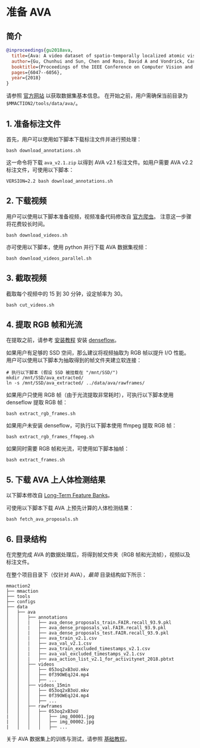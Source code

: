 # 准备 AVA

## 简介

<!-- [DATASET] -->

```BibTeX
@inproceedings{gu2018ava,
  title={Ava: A video dataset of spatio-temporally localized atomic visual actions},
  author={Gu, Chunhui and Sun, Chen and Ross, David A and Vondrick, Carl and Pantofaru, Caroline and Li, Yeqing and Vijayanarasimhan, Sudheendra and Toderici, George and Ricco, Susanna and Sukthankar, Rahul and others},
  booktitle={Proceedings of the IEEE Conference on Computer Vision and Pattern Recognition},
  pages={6047--6056},
  year={2018}
}
```

请参照 [官方网站](https://research.google.com/ava/index.html) 以获取数据集基本信息。
在开始之前，用户需确保当前目录为 `$MMACTION2/tools/data/ava/`。

## 1. 准备标注文件

首先，用户可以使用如下脚本下载标注文件并进行预处理：

```shell
bash download_annotations.sh
```

这一命令将下载 `ava_v2.1.zip` 以得到 AVA v2.1 标注文件。如用户需要 AVA v2.2 标注文件，可使用以下脚本：

```shell
VERSION=2.2 bash download_annotations.sh
```

## 2. 下载视频

用户可以使用以下脚本准备视频，视频准备代码修改自 [官方爬虫](https://github.com/cvdfoundation/ava-dataset)。
注意这一步骤将花费较长时间。

```shell
bash download_videos.sh
```

亦可使用以下脚本，使用 python 并行下载 AVA 数据集视频：

```shell
bash download_videos_parallel.sh
```

## 3. 截取视频

截取每个视频中的 15 到 30 分钟，设定帧率为 30。

```shell
bash cut_videos.sh
```

## 4. 提取 RGB 帧和光流

在提取之前，请参考 [安装教程](/docs_zh_CN/install.md) 安装 [denseflow](https://github.com/open-mmlab/denseflow)。

如果用户有足够的 SSD 空间，那么建议将视频抽取为 RGB 帧以提升 I/O 性能。用户可以使用以下脚本为抽取得到的帧文件夹建立软连接：

```shell
# 执行以下脚本 (假设 SSD 被挂载在 "/mnt/SSD/")
mkdir /mnt/SSD/ava_extracted/
ln -s /mnt/SSD/ava_extracted/ ../data/ava/rawframes/
```

如果用户只使用 RGB 帧（由于光流提取非常耗时），可执行以下脚本使用 denseflow 提取 RGB 帧：

```shell
bash extract_rgb_frames.sh
```

如果用户未安装 denseflow，可执行以下脚本使用 ffmpeg 提取 RGB 帧：

```shell
bash extract_rgb_frames_ffmpeg.sh
```

如果同时需要 RGB 帧和光流，可使用如下脚本抽帧：

```shell
bash extract_frames.sh
```

## 5. 下载 AVA 上人体检测结果

以下脚本修改自 [Long-Term Feature Banks](https://github.com/facebookresearch/video-long-term-feature-banks)。

可使用以下脚本下载 AVA 上预先计算的人体检测结果：

```shell
bash fetch_ava_proposals.sh
```

## 6. 目录结构

在完整完成 AVA 的数据处理后，将得到帧文件夹（RGB 帧和光流帧），视频以及标注文件。

在整个项目目录下（仅针对 AVA），*最简* 目录结构如下所示：

```
mmaction2
├── mmaction
├── tools
├── configs
├── data
│   ├── ava
│   │   ├── annotations
│   │   |   ├── ava_dense_proposals_train.FAIR.recall_93.9.pkl
│   │   |   ├── ava_dense_proposals_val.FAIR.recall_93.9.pkl
│   │   |   ├── ava_dense_proposals_test.FAIR.recall_93.9.pkl
│   │   |   ├── ava_train_v2.1.csv
│   │   |   ├── ava_val_v2.1.csv
│   │   |   ├── ava_train_excluded_timestamps_v2.1.csv
│   │   |   ├── ava_val_excluded_timestamps_v2.1.csv
│   │   |   ├── ava_action_list_v2.1_for_activitynet_2018.pbtxt
│   │   ├── videos
│   │   │   ├── 053oq2xB3oU.mkv
│   │   │   ├── 0f39OWEqJ24.mp4
│   │   │   ├── ...
│   │   ├── videos_15min
│   │   │   ├── 053oq2xB3oU.mkv
│   │   │   ├── 0f39OWEqJ24.mp4
│   │   │   ├── ...
│   │   ├── rawframes
│   │   │   ├── 053oq2xB3oU
|   │   │   │   ├── img_00001.jpg
|   │   │   │   ├── img_00002.jpg
|   │   │   │   ├── ...
```

关于 AVA 数据集上的训练与测试，请参照 [基础教程](/docs_zh_CN/getting_started.md)。
